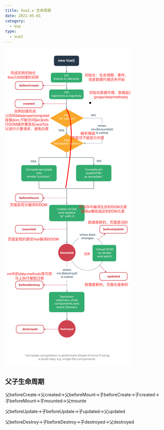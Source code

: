 ```yaml
---
title: Vue2.x 生命周期
date: 2021-05-01
category:
  - Vue
type:
  - vue2
---
```


![](./images/lifecycle.png)

## 父子生命周期

父beforeCreate->父created->父beforeMount->子beforeCreate->子created->子beforeMount->子mounted->父mounte

父beforeUpdate->子beforeUpdate->子updated->父updated

父beforeDestroy->子beforeDestroy->子destroyed->父destroyed
